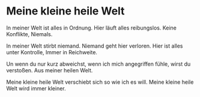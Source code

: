 # Meine kleine heile Welt

In meiner Welt ist alles in Ordnung.
Hier läuft alles reibungslos.
Keine Konflikte,
Niemals.

In meiner Welt stirbt niemand.
Niemand geht hier verloren.
Hier ist alles unter Kontrolle,
Immer in Reichweite.

Un wenn du nur kurz abweichst,
wenn ich mich angegriffen fühle,
wirst du verstoßen.
Aus meiner heilen Welt.

Meine kleine heile Welt
verschiebt sich so wie ich es will.
Meine kleine heile Welt
wird immer kleiner.
